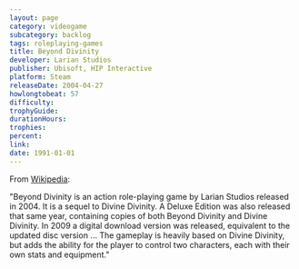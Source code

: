 ```yaml
---
layout: page
category: videogame
subcategory: backlog
tags: roleplaying-games
title: Beyond Divinity
developer: Larian Studios
publisher: Ubisoft, HIP Interactive
platform: Steam
releaseDate: 2004-04-27
howlongtobeat: 57
difficulty:
trophyGuide:
durationHours:
trophies:
percent:
link:
date: 1991-01-01
---
```


From [Wikipedia](https://en.wikipedia.org/wiki/Beyond_Divinity):

"Beyond Divinity is an action role-playing game by Larian Studios released in 2004. It is a sequel to Divine Divinity. A Deluxe Edition was also released that same year, containing copies of both Beyond Divinity and Divine Divinity. In 2009 a digital download version was released, equivalent to the updated disc version ... The gameplay is heavily based on Divine Divinity, but adds the ability for the player to control two characters, each with their own stats and equipment."
